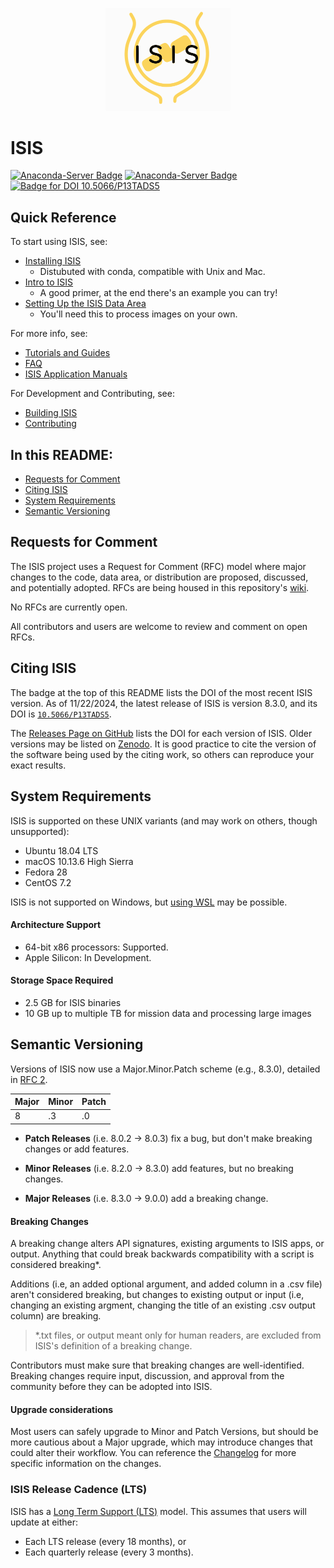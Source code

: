 <p align="center">
  <img src="isis/src/docsys/assets/img/image-source-files/ISIS_Logo.svg" alt="ISIS" width=200> 
</p>

# ISIS

[![Anaconda-Server Badge](https://anaconda.org/usgs-astrogeology/isis3/badges/version.svg)](https://anaconda.org/usgs-astrogeology/isis3)
[![Anaconda-Server Badge](https://anaconda.org/usgs-astrogeology/isis/badges/version.svg)](https://anaconda.org/usgs-astrogeology/isis)
[![Badge for DOI 10.5066/P13TADS5](https://img.shields.io/badge/DOI-10.5066%2FP13TADS5-blue)](https://doi.org/10.5066/P13TADS5)

## Quick Reference

To start using ISIS, see:

- [Installing ISIS](https://astrogeology.usgs.gov/docs/how-to-guides/environment-setup-and-maintenance/installing-isis-via-anaconda/)
    - Distubuted with conda, compatible with Unix and Mac.
- [Intro to ISIS](https://astrogeology.usgs.gov/docs/getting-started/using-isis-first-steps/introduction-to-isis/)
    - A good primer, at the end there's an example you can try!
- [Setting Up the ISIS Data Area](https://astrogeology.usgs.gov/docs/how-to-guides/environment-setup-and-maintenance/isis-data-area/)
    - You'll need this to process images on your own.

For more info, see:

- [Tutorials and Guides](https://astrogeology.usgs.gov/docs/)
- [FAQ](https://astrogeology.usgs.gov/docs/getting-started/using-isis-first-steps/isis-faq/)
- [ISIS Application Manuals](https://isis.astrogeology.usgs.gov)

For Development and Contributing, see:

- [Building ISIS](https://astrogeology.usgs.gov/docs/how-to-guides/isis-developer-guides/developing-isis3-with-cmake/)
- [Contributing](https://astrogeology.usgs.gov/docs/how-to-guides/isis-developer-guides/contributing-to-isis/)

## In this README:

- [Requests for Comment](#Requests-for-Comment)
- [Citing ISIS](#Citing-ISIS)
- [System Requirements](#system-requirements)
- [Semantic Versioning](#Semantic-Versioning-and-It's-Role-in-Describing-the-Software)


## Requests for Comment
The ISIS project uses a Request for Comment (RFC) model where major changes to the code, data area, or distribution are proposed, discussed, and potentially adopted.  RFCs are being housed in this repository's [wiki](https://github.com/USGS-Astrogeology/ISIS3/wiki).

No RFCs are currently open.

All contributors and users are welcome to review and comment on open RFCs.

## Citing ISIS

The badge at the top of this README lists the DOI of the most recent ISIS version.  As of 11/22/2024, the latest release of ISIS is version 8.3.0, and its DOI is [`10.5066/P13TADS5`](https://doi.org/10.5066/P13TADS5).

The [Releases Page on GitHub](https://github.com/DOI-USGS/ISIS3/releases) lists the DOI for each version of ISIS.  Older versions may be listed on [Zenodo](https://doi.org/10.5281/zenodo.2563341).  It is good practice to cite the version of the software being used by the citing work, so others can reproduce your exact results.

## System Requirements

ISIS is supported on these UNIX variants (and may work on others, though unsupported):

-   Ubuntu 18.04 LTS
-   macOS 10.13.6 High Sierra
-   Fedora 28
-   CentOS 7.2

[//]: # ( These are all past their vendors' standard support, most EOL:         )
[//]: # ( Ubuntu 18.04LTS            Released 2018.04, ESS 2023.05, EOL 2028.04 )
[//]: # ( macOS 10.13.6 High Sierra  Released 2017.09,              EOL 2020.11 )
[//]: # ( Fedora 28                  Released 2018.05,              EOL 2019.05 )
[//]: # ( CentOS 7.2                 Released 2015.12,              EOL 2024.06 )

ISIS is not supported on Windows, but 
[using WSL](https://planetarygis.blogspot.com/2024/02/isis-and-asp-on-windows-11-wsl-take-3.html) 
may be possible.

#### Architecture Support

- 64-bit x86 processors: Supported. 
- Apple Silicon: In Development.

#### Storage Space Required

- 2.5 GB for ISIS binaries
- 10 GB up to multiple TB for mission data and processing large images



[//]: # ( Legacy ISIS Versions, links broken )

[//]: # ( ISIS 2  - http://isis.astrogeology.usgs.gov/Isis2/isis-bin/installation.cgi )

[//]: # ( ISIS3 3.5.2 - https://isis.astrogeology.usgs.gov/documents/LegacyInstallGuide/index.html )


## Semantic Versioning

Versions of ISIS now use a Major.Minor.Patch scheme (e.g., 8.3.0), detailed in [RFC 2](https://github.com/DOI-USGS/ISIS3/wiki/RFC2:-Release-Process#terms). 

| Major | Minor | Patch |
|-------|-------|-------|
| 8     | .3    | .0    |


- **Patch Releases** (i.e. 8.0.2 → 8.0.3) fix a bug, but don't make breaking changes or add features.

- **Minor Releases** (i.e. 8.2.0 → 8.3.0) add features, but no breaking changes.

- **Major Releases** (i.e. 8.3.0 → 9.0.0) add a breaking change.

#### Breaking Changes

A breaking change alters API signatures, existing arguments to ISIS apps, or output.  Anything that could break backwards compatibility with a script is considered breaking*.

Additions (i.e, an added optional argument, and added column in a .csv file) aren't considered breaking, but changes to existing output or input (i.e, changing an existing argment, changing the title of an existing .csv output column) are breaking.

> *.txt files, or output meant only for human readers, are excluded from ISIS's definition of a breaking change.

Contributors must make sure that breaking changes are well-identified.  Breaking changes require input, discussion, and approval from the community before they can be adopted into ISIS.

#### Upgrade considerations

Most users can safely upgrade to Minor and Patch Versions, but should be more cautious about a Major upgrade, which may introduce changes that could alter their workflow.  You can reference the [Changelog](https://github.com/USGS-Astrogeology/ISIS3/blob/dev/CHANGELOG.md) for more specific information on the changes.

### ISIS Release Cadence (LTS)
ISIS has a [Long Term Support (LTS)](https://github.com/USGS-Astrogeology/ISIS3/discussions/4691) model. This assumes that users will update at either:

  - Each LTS release (every 18 months), or 
  - Each quarterly release (every 3 months).
